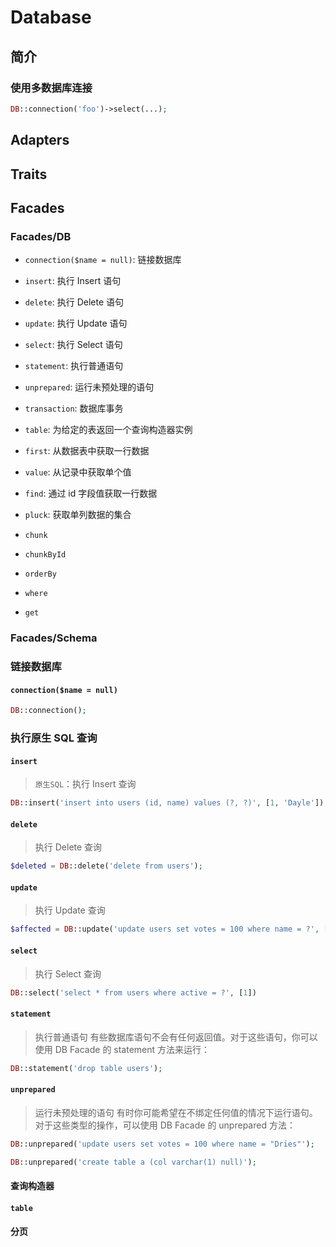 # Database

## 简介

### 使用多数据库连接

```php
DB::connection('foo')->select(...);
```

## Adapters

## Traits

## Facades

### Facades/DB

- `connection($name = null)`: 链接数据库

- `insert`: 执行 Insert 语句
- `delete`: 执行 Delete 语句
- `update`: 执行 Update 语句
- `select`: 执行 Select 语句
- `statement`: 执行普通语句
- `unprepared`: 运行未预处理的语句
- `transaction`: 数据库事务

- `table`: 为给定的表返回一个查询构造器实例
- `first`: 从数据表中获取一行数据
- `value`: 从记录中获取单个值
- `find`: 通过 id 字段值获取一行数据
- `pluck`: 获取单列数据的集合
- `chunk`
- `chunkById`
- `orderBy`
- `where`
- `get`

### Facades/Schema

### 链接数据库

#### `connection($name = null)`

```php
DB::connection();
```

### 执行原生 SQL 查询

#### `insert`

> `原生SQL`：执行 Insert 查询

```php
DB::insert('insert into users (id, name) values (?, ?)', [1, 'Dayle']);
```

#### `delete`

> 执行 Delete 查询

```php
$deleted = DB::delete('delete from users');
```

#### `update`

> 执行 Update 查询

```php
$affected = DB::update('update users set votes = 100 where name = ?', ['John']);
```

#### `select`

> 执行 Select 查询

```php
DB::select('select * from users where active = ?', [1])
```

#### `statement`

> 执行普通语句
> 有些数据库语句不会有任何返回值。对于这些语句，你可以使用 DB Facade 的 statement 方法来运行：

```php
DB::statement('drop table users');
```

#### `unprepared`

> 运行未预处理的语句
> 有时你可能希望在不绑定任何值的情况下运行语句。对于这些类型的操作，可以使用 DB Facade 的 unprepared 方法：

```php
DB::unprepared('update users set votes = 100 where name = "Dries"');

DB::unprepared('create table a (col varchar(1) null)');
```

#### 查询构造器

#### `table`

#### 分页
